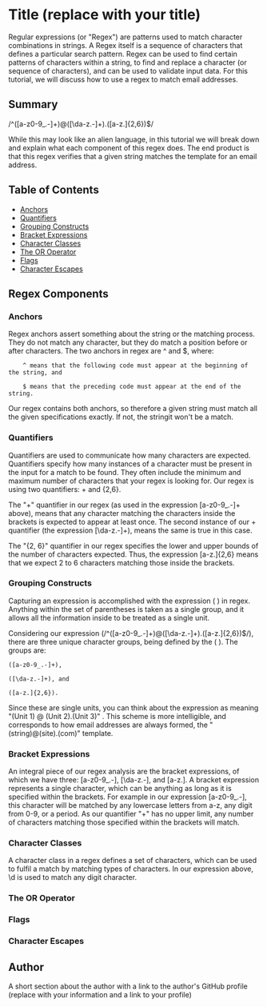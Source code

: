 
# Title (replace with your title)

Regular expressions (or "Regex") are patterns used to match character combinations in strings.  A Regex itself is a sequence of characters that defines a particular search pattern. Regex can be used to find certain patterns of characters within a string, to find and replace a character (or sequence of characters), and can be used to validate input data. For this tutorial, we will discuss how to use a regex to match email addresses.

## Summary

/^([a-z0-9_.-]+)@([\da-z.-]+).([a-z.]{2,6})$/

While this may look like an alien language, in this tutorial we will break down and explain what each component of this regex does. The end product is that this regex verifies that a given string matches the template for an email address. 



## Table of Contents

- [Anchors](#anchors)
- [Quantifiers](#quantifiers)
- [Grouping Constructs](#grouping-constructs)
- [Bracket Expressions](#bracket-expressions)
- [Character Classes](#character-classes)
- [The OR Operator](#the-or-operator)
- [Flags](#flags)
- [Character Escapes](#character-escapes)

## Regex Components

### Anchors

 Regex anchors assert something about the string or the matching process. They do not match any character, but they do match a position before or after characters. The two anchors in regex are ^ and $, where: 

        ^ means that the following code must appear at the beginning of the string, and

        $ means that the preceding code must appear at the end of the string.

Our regex contains both anchors, so therefore a given string must match all the given specifications exactly. If not, the stringit won't be a match.

### Quantifiers

Quantifiers are used to communicate how many characters are expected. Quantifiers specify how many instances of a character must be present in the input for a match to be found. They often include the minimum and maximum number of characters that your regex is looking for. Our regex is using two quantifiers: + and {2,6}.

The "+" quantifier in our regex (as used in the expression [a-z0-9_.-]+ above), means that any character matching the characters inside the brackets is expected to appear at least once. The second instance of our + quantifier (the expression [\da-z.-]+), means the same is true in this case. 

The "{2, 6}" quantifier in our regex specifies the lower and upper bounds of the number of characters expected. Thus, the expression [a-z.]{2,6} means that we expect 2 to 6 characters matching those inside the brackets. 

### Grouping Constructs

Capturing an expression is accomplished with the expression ( ) in regex. Anything within the set of parentheses is taken as a single group, and it allows all the information inside to be treated as a single unit.

Considering our expression (/^([a-z0-9_.-]+)@([\da-z.-]+).([a-z.]{2,6})$/), there are three unique character groups, being defined by the ( ). The groups are:
    
    ([a-z0-9_.-]+),
    
    ([\da-z.-]+), and
    
    ([a-z.]{2,6}).


Since these are single units, you can think about the expression as meaning "(Unit 1) @ (Unit 2).(Unit 3)" . This scheme is more intelligible, and corresponds to how email addresses are always formed, the "(string)@(site).(com)" template.


### Bracket Expressions

An integral piece of our regex analysis are the bracket expressions, of which we have three: [a-z0-9_.-], [\da-z.-], and [a-z.]. A bracket expression represents a single character, which can be anything as long as it is specified within the brackets. For example in our expression [a-z0-9_.-], this character will be matched by any lowercase letters from a-z, any digit from 0-9, or a period. As our quantifier "+" has no upper limit, any number of characters matching those specified within the brackets will match.

### Character Classes

A character class in a regex defines a set of characters, which can be used to fulfil a match by matching types of characters. In our expression above, \d is used to match any digit character.


### The OR Operator

### Flags

### Character Escapes

## Author

A short section about the author with a link to the author's GitHub profile (replace with your information and a link to your profile)
